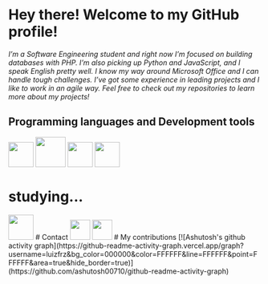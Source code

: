 # Hey there! Welcome to my GitHub profile!
_I’m a Software Engineering student and right now I’m focused on building databases with PHP. I’m also picking up Python and JavaScript, and I speak English pretty well.
I know my way around Microsoft Office and I can handle tough challenges. I’ve got some experience in leading projects and I like to work in an agile way.
Feel free to check out my repositories to learn more about my projects!_

## Programming languages and Development tools 
 <img src="https://cdn.jsdelivr.net/gh/devicons/devicon@latest/icons/vscode/vscode-original.svg" height="50px"/>  <img src="https://cdn.jsdelivr.net/gh/devicons/devicon@latest/icons/mysql/mysql-original-wordmark.svg" height="60px" /> <img src="https://cdn.jsdelivr.net/gh/devicons/devicon@latest/icons/php/php-original.svg" height="50px" /> 
            <img src="https://cdn.jsdelivr.net/gh/devicons/devicon@latest/icons/javascript/javascript-original.svg" height="50px"  />
          
# studying...
  <img src="https://cdn.jsdelivr.net/gh/devicons/devicon@latest/icons/python/python-original.svg" height="50px" />
# Contact 
<a href="https://www.linkedin.com/in/luiz-frança-127262269" target="_blank"><img loading="lazy" src="https://cdn-icons-png.flaticon.com/512/61/61109.png" target="_blank" width="40" height="40"></a> <a href="https://instagram.com/luizzzz62?utm_source=qr&igshid=MzNlNGNkZWQ4Mg%3D%3D" target="_blank"><img loading="lazy" src="https://cdn.icon-icons.com/icons2/726/PNG/512/instagram_f_icon-icons.com_62685.png" target="_blank" width="40" height="40"></a>
# My contributions
[![Ashutosh's github activity graph](https://github-readme-activity-graph.vercel.app/graph?username=luizfrz&bg_color=000000&color=FFFFFF&line=FFFFFF&point=FFFFFF&area=true&hide_border=true)](https://github.com/ashutosh00710/github-readme-activity-graph)

